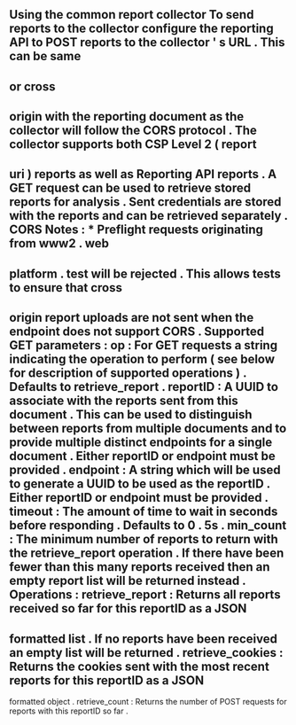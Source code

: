 #
Using
the
common
report
collector
To
send
reports
to
the
collector
configure
the
reporting
API
to
POST
reports
to
the
collector
'
s
URL
.
This
can
be
same
-
or
cross
-
origin
with
the
reporting
document
as
the
collector
will
follow
the
CORS
protocol
.
The
collector
supports
both
CSP
Level
2
(
report
-
uri
)
reports
as
well
as
Reporting
API
reports
.
A
GET
request
can
be
used
to
retrieve
stored
reports
for
analysis
.
Sent
credentials
are
stored
with
the
reports
and
can
be
retrieved
separately
.
CORS
Notes
:
*
Preflight
requests
originating
from
www2
.
web
-
platform
.
test
will
be
rejected
.
This
allows
tests
to
ensure
that
cross
-
origin
report
uploads
are
not
sent
when
the
endpoint
does
not
support
CORS
.
Supported
GET
parameters
:
op
:
For
GET
requests
a
string
indicating
the
operation
to
perform
(
see
below
for
description
of
supported
operations
)
.
Defaults
to
retrieve_report
.
reportID
:
A
UUID
to
associate
with
the
reports
sent
from
this
document
.
This
can
be
used
to
distinguish
between
reports
from
multiple
documents
and
to
provide
multiple
distinct
endpoints
for
a
single
document
.
Either
reportID
or
endpoint
must
be
provided
.
endpoint
:
A
string
which
will
be
used
to
generate
a
UUID
to
be
used
as
the
reportID
.
Either
reportID
or
endpoint
must
be
provided
.
timeout
:
The
amount
of
time
to
wait
in
seconds
before
responding
.
Defaults
to
0
.
5s
.
min_count
:
The
minimum
number
of
reports
to
return
with
the
retrieve_report
operation
.
If
there
have
been
fewer
than
this
many
reports
received
then
an
empty
report
list
will
be
returned
instead
.
Operations
:
retrieve_report
:
Returns
all
reports
received
so
far
for
this
reportID
as
a
JSON
-
formatted
list
.
If
no
reports
have
been
received
an
empty
list
will
be
returned
.
retrieve_cookies
:
Returns
the
cookies
sent
with
the
most
recent
reports
for
this
reportID
as
a
JSON
-
formatted
object
.
retrieve_count
:
Returns
the
number
of
POST
requests
for
reports
with
this
reportID
so
far
.
